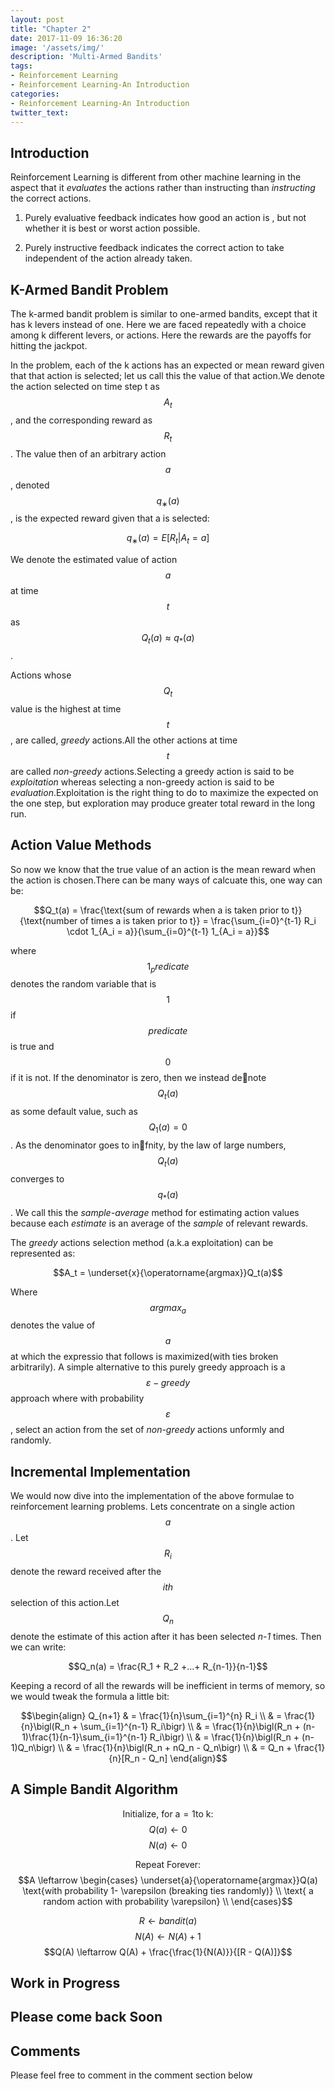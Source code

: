 ```yaml
---
layout: post
title: "Chapter 2"
date: 2017-11-09 16:36:20
image: '/assets/img/'
description: 'Multi-Armed Bandits'
tags:
- Reinforcement Learning
- Reinforcement Learning-An Introduction 
categories:
- Reinforcement Learning-An Introduction 
twitter_text:
---
```


<script type="text/javascript" async
  src="https://cdn.mathjax.org/mathjax/latest/MathJax.js?config=TeX-MML-AM_CHTML">
</script>

## Introduction

Reinforcement Learning is different from other machine learning in the aspect that it *evaluates* the actions rather than instructing than *instructing* the correct actions.
  1. Purely evaluative feedback indicates how good an action is , but not whether it is best or worst action possible.

  2. Purely instructive feedback indicates the correct action to take independent of the action already taken.

## K-Armed Bandit Problem

The k-armed bandit problem is similar to one-armed bandits, except that it has k levers instead of one. Here we are faced repeatedly with a choice among k different levers, or actions. Here the rewards are the payoffs for hitting the jackpot. 

In the problem, each of the k actions has an expected or mean reward given that that action is selected; let us call this the value of that action.We denote the action selected on time step t as $$A_t$$ , and the corresponding reward as $$R_t$$. The value then of an arbitrary action $$a$$, denoted $$q_∗(a)$$, is the expected reward given
that a is selected:

$$q_∗(a) = E[R_t | A_t = a]$$


We denote the estimated value of action $$a$$ at time $$t$$ as $$Q_t(a) \approx q_*(a)$$ .

Actions whose $$Q_t$$ value is the highest at time $$t$$, are called,  *greedy* actions.All the other actions at time $$t$$ are called *non-greedy* actions.Selecting a greedy action is said to be *exploitation* whereas selecting a non-greedy action is said to be *evaluation*.Exploitation is the right thing to do to maximize the expected on the one step, but exploration may produce greater total reward in the long run.

## Action Value Methods

So now we know that the true value of an action is the  mean reward when the action is chosen.There can be many ways of calcuate this, one way can be:

$$Q_t(a) = \frac{\text{sum of rewards when a is taken prior to t}}{\text{number of times a is taken prior to t}} = \frac{\sum_{i=0}^{t-1} R_i \cdot 1_{A_i = a}}{\sum_{i=0}^{t-1} 1_{A_i = a}}$$

where $$1_predicate$$ denotes the random variable that is $$1$$ if $$predicate$$ is true and $$0$$ if it is not. If the denominator is zero, then we instead denote $$Q_t(a)$$ as some default value, such as $$Q_1(a) = 0$$ . As the denominator goes to infnity, by the law of large numbers, $$Q_t(a)$$ converges to $$q_*(a)$$. We call this the *sample-average* method for estimating action values because each *estimate* is an average of the *sample* of relevant rewards.

The *greedy* actions selection method (a.k.a exploitation) can be represented as:

$$A_t = \underset{x}{\operatorname{argmax}}Q_t(a)$$

Where $$argmax_a$$ denotes the value of $$a$$ at which the expressio that follows is maximized(with ties broken arbitrarily). A simple alternative to this purely greedy approach is a *$$\varepsilon-greedy$$* approach where with probability $$\varepsilon$$ , select an action from the set of *non-greedy* actions unformly and randomly.

## Incremental Implementation

We would now dive into the implementation of the above formulae to reinforcement learning problems.
Lets concentrate on a single action $$a$$. Let $$R_i$$ denote the reward received after the $$ith$$ selection of this action.Let $$Q_n$$ denote the estimate of this action after it has been selected *n-1* times. Then we can write:

$$Q_n(a) = \frac{R_1 + R_2 +...+ R_{n-1}}{n-1}$$

Keeping a record of all the rewards will be inefficient in terms of memory, so we would tweak the formula a little bit:

$$\begin{align}
Q_{n+1} & = \frac{1}{n}\sum_{i=1}^{n} R_i \\
& = \frac{1}{n}\bigl(R_n + \sum_{i=1}^{n-1} R_i\bigr) \\
& = \frac{1}{n}\bigl(R_n + (n-1)\frac{1}{n-1}\sum_{i=1}^{n-1} R_i\bigr) \\
& = \frac{1}{n}\bigl(R_n + (n-1)Q_n\bigr) \\
& = \frac{1}{n}\bigl(R_n + nQ_n - Q_n\bigr) \\
& = Q_n + \frac{1}{n}[R_n - Q_n]
\end{align}$$

## A Simple Bandit Algorithm

$$\text{Initialize, for a} = 1 \text{to k}:$$
$$Q(a) \leftarrow 0$$
$$N(a) \leftarrow 0$$

$$\text{Repeat Forever:}$$
$$A \leftarrow \begin{cases} 
                \underset{a}{\operatorname{argmax}}Q(a)  \text{with probability 1- \varepsilon (breaking ties randomly)} \\
                \text{ a random action with probability \varepsilon} \\
                \end{cases}$$

$$R \leftarrow bandit(a)$$
$$N(A) \leftarrow N(A) + 1$$
$$Q(A) \leftarrow Q(A) + \frac{\frac{1}{N(A)}}{[R - Q(A)]}$$



## Work in Progress
## Please come back Soon

## Comments

Please feel free to comment in the comment section below